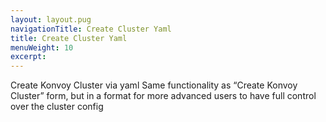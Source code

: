 ```yaml
---
layout: layout.pug
navigationTitle: Create Cluster Yaml
title: Create Cluster Yaml
menuWeight: 10
excerpt:
---
```

Create Konvoy Cluster via yaml
Same functionality as “Create Konvoy Cluster” form, but in a format for more advanced users to have full control over the cluster config
